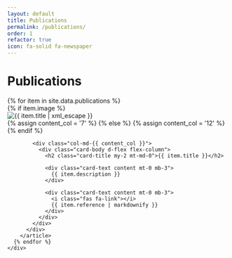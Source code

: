 ```yaml
---
layout: default
title: Publications
permalink: /publications/
order: 1
refactor: true
icon: fa-solid fa-newspaper
---
```


# Publications
<style>
    .card-text {
        line-height: 1.2;
        font-size: 16px;
        color: var(--text-color);
    }
    .card-title {
        font-weight: bold;
        color: var(--text-color);
    }
    .card-text .fas {
        display: inline;
        margin-right: 5px;
        color: var(--text-color);
    }
    .card-text p {
        display: inline;
        margin: 0;
        color: var(--text-color);
    }
    
    /* Add styles for clickable card */
    .card-wrapper {
        transition: transform 0.2s;
        cursor: pointer;
    }
    .card-wrapper:hover {
        transform: scale(1.01);
    }
</style>

<div class="row">
  <div class="col-12 col-lg-11">
    <div id="post-list" class="flex-grow-1 px-xl-1">
      {% for item in site.data.publications %}
        <article class="card-wrapper card" onclick="window.open('{{ item.url }}', '_blank')" style="cursor: pointer;">
          <div class="post-preview row g-0 flex-md-row-reverse">
            {% if item.image %}
              <div class="col-md-5">
                <div class="preview-img">
                  <img src="{{ item.image | relative_url }}" alt="{{ item.title | xml_escape }}" loading="lazy">
                </div>
              </div>
              {% assign content_col = '7' %}
            {% else %}
              {% assign content_col = '12' %}
            {% endif %}

            <div class="col-md-{{ content_col }}">
              <div class="card-body d-flex flex-column">
                <h2 class="card-title my-2 mt-md-0">{{ item.title }}</h2>

                <div class="card-text content mt-0 mb-3">
                  {{ item.description }}
                </div>

                <div class="card-text content mt-0 mb-3">
                  <i class="fas fa-link"></i>
                  {{ item.reference | markdownify }}
                </div>
              </div>
            </div>
          </div>
        </article>
      {% endfor %}
    </div>
  </div>
</div>